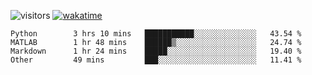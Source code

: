 <!--[![Top Langs](https://github-readme-stats.vercel.app/api/top-langs/?username=OrangeSodahub&layout=compact)](https://github.com/anuraghazra/github-readme-stats)-->
<!--[![OrangeSodahub's GitHub stats](https://github-readme-stats.vercel.app/api?username=OrangeSodahub)](https://github.com/anuraghazra/github-readme-stats)-->
![visitors](https://visitor-badge.glitch.me/badge?page_id=OrangeSodahub)
[![wakatime](https://wakatime.com/badge/user/55e306c3-cea9-4c2e-9056-61b183dcb26a.svg)](https://wakatime.com/@55e306c3-cea9-4c2e-9056-61b183dcb26a)
<!--START_SECTION:waka-->

```text
Python        3 hrs 10 mins   ███████████░░░░░░░░░░░░░░   43.54 %
MATLAB        1 hr 48 mins    ██████▒░░░░░░░░░░░░░░░░░░   24.74 %
Markdown      1 hr 24 mins    █████░░░░░░░░░░░░░░░░░░░░   19.40 %
Other         49 mins         ███░░░░░░░░░░░░░░░░░░░░░░   11.41 %
```

<!--END_SECTION:waka-->
